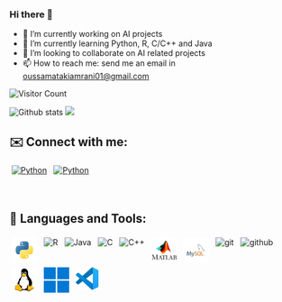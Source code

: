 ### Hi there 👋

- 🔭 I’m currently working on AI projects
- 🌱 I’m currently learning Python, R, C/C++ and Java
- 👯 I’m looking to collaborate on AI related projects
- 📫 How to reach me: send me an email in oussamatakiamrani01@gmail.com

![Visitor Count](https://profile-counter.glitch.me/{oussama-taki-amrani}/count.svg)


![Github stats](https://github-readme-stats.vercel.app/api?username=oussama-taki-amrani&theme=highcontrast&show_icons=true&count_private=true)
<img src="https://github-readme-stats.vercel.app/api/top-langs?username=oussama-taki-amrani&layout=compact&theme=highcontrast"/>


## ✉️ Connect with me:


<p align="left">
 <a href="https://linkedin.com/in/oussama-taki-amrani" target="_blank" rel="noopener noreferrer"> <img src="https://cdn.jsdelivr.net/npm/simple-icons@v3/icons/linkedin.svg" alt="Python" height="40" style="vertical-align:top; margin:4px"></a>
 <a href="mailto:oussamatakiamrani01@gmail.com"> <img src="https://cdn.jsdelivr.net/npm/simple-icons@v3/icons/gmail.svg" alt="Python" height="40" style="vertical-align:top; margin:4px"></a>
</p>

<br />

## 🧰 Languages and Tools:
<p align="left">
<img src="https://raw.githubusercontent.com/github/explore/80688e429a7d4ef2fca1e82350fe8e3517d3494d/topics/python/python.png" alt="Python" height="45" style="vertical-align:top; margin:4px">
<img src="https://github.com/jmnote/z-icons/blob/master/svg/r.svg" alt="R" height="40" style="vertical-align:top; margin:4px">
<img src="https://github.com/jmnote/z-icons/blob/master/svg/java.svg" alt="Java" height="40" style="vertical-align:top; margin:4px">
<img src="https://github.com/jmnote/z-icons/blob/master/svg/c.svg" alt="C" height="40" style="vertical-align:top; margin:4px">
<img src="https://github.com/jmnote/z-icons/blob/master/svg/cpp.svg" alt="C++" height="40" style="vertical-align:top; margin:4px">
<img src="https://raw.githubusercontent.com/github/explore/80688e429a7d4ef2fca1e82350fe8e3517d3494d/topics/matlab/matlab.png" alt="matlab" height="45" style="vertical-align:top; margin:4px">
<img src="https://raw.githubusercontent.com/github/explore/80688e429a7d4ef2fca1e82350fe8e3517d3494d/topics/mysql/mysql.png" alt="mysql" height="45" style="vertical-align:top; margin:4px">
<img src="https://github.com/jmnote/z-icons/blob/master/svg/git.svg" alt="git" height="40" style="vertical-align:top; margin:4px">
<img src="https://github.com/jmnote/z-icons/blob/master/svg/github.svg" alt="github" height="40" style="vertical-align:top; margin:4px">
<img src="https://raw.githubusercontent.com/github/explore/80688e429a7d4ef2fca1e82350fe8e3517d3494d/topics/linux/linux.png" alt="linux" height="45" style="vertical-align:top; margin:4px">
<img src="https://raw.githubusercontent.com/github/explore/80688e429a7d4ef2fca1e82350fe8e3517d3494d/topics/windows/windows.png" alt="windows" height="45" style="vertical-align:top; margin:4px">


<img src="https://raw.githubusercontent.com/github/explore/80688e429a7d4ef2fca1e82350fe8e3517d3494d/topics/visual-studio-code/visual-studio-code.png" alt="VS Code" height="40" style="vertical-align:top; margin:4px">
</p>

<!--
**oussama-taki-amrani/oussama-taki-amrani** is a ✨ _special_ ✨ repository because its `README.md` (this file) appears on your GitHub profile.

Here are some ideas to get you started:

![Top Langs](https://github-readme-stats.vercel.app/api/top-langs/?username=oussama-taki-amrani&langs_count=8&theme=highcontrast&show_icons=true&count_private=true)

-->
